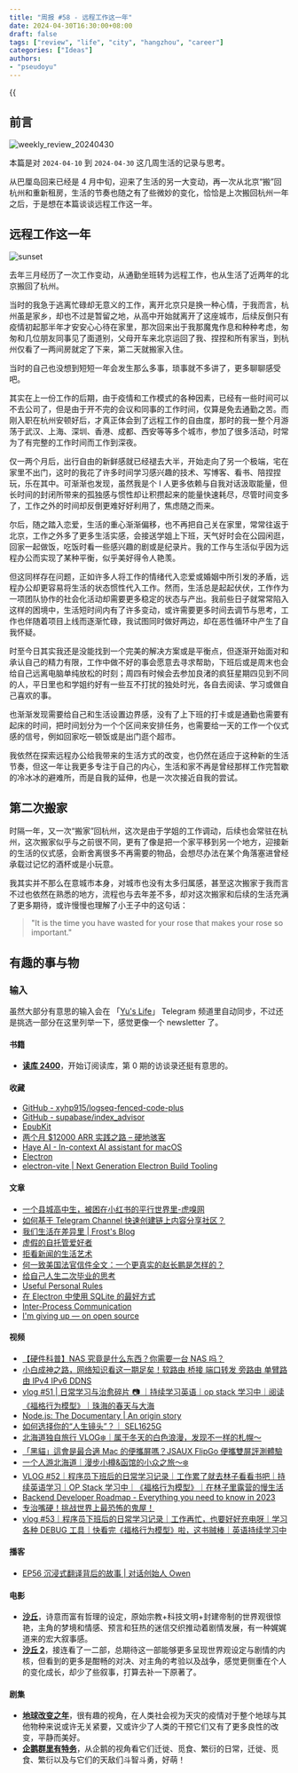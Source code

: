 ```yaml
---
title: "周报 #58 - 远程工作这一年"
date: 2024-04-30T16:30:00+08:00
draft: false
tags: ["review", "life", "city", "hangzhou", "career"]
categories: ["Ideas"]
authors:
- "pseudoyu"
---
```


{{<audio src="audios/fix_you.mp3" caption="《Fix You - Coldplay》" >}}

## 前言

![weekly_review_20240430](https://image.pseudoyu.com/images/weekly_review_20240430.png)

本篇是对 `2024-04-10` 到 `2024-04-30` 这几周生活的记录与思考。

从巴厘岛回来已经是 4 月中旬，迎来了生活的另一大变动，再一次从北京“搬”回杭州和重新租房，生活的节奏也随之有了些微妙的变化，恰恰是上次搬回杭州一年之后，于是想在本篇谈谈远程工作这一年。

## 远程工作这一年

![sunset](https://image.pseudoyu.com/images/sunset.jpg)

去年三月经历了一次工作变动，从通勤坐班转为远程工作，也从生活了近两年的北京搬回了杭州。

当时的我急于逃离忙碌却无意义的工作，离开北京只是换一种心情，于我而言，杭州虽是家乡，却也不过是暂留之地，从高中开始就离开了这座城市，后续反倒只有疫情初起那半年才安安心心待在家里，那次回来出于我那魔鬼作息和种种考虑，匆匆和几位朋友同事见了面道别，父母开车来北京运回了我、捏捏和所有家当，到杭州仅看了一两间房就定了下来，第二天就搬家入住。

当时的自己也没想到短短一年会发生那么多事，琐事就不多讲了，更多聊聊感受吧。

其实在上一份工作的后期，由于疫情和工作模式的各种因素，已经有一些时间可以不去公司了，但是由于开不完的会议和同事的工作时间，仅算是免去通勤之苦。而刚入职在杭州安顿好后，才真正体会到了远程工作的自由度，那时的我一整个月游荡于武汉、上海、深圳、香港、成都、西安等等多个城市，参加了很多活动，时常为了有完整的工作时间而工作到深夜。

仅一两个月后，出行自由的新鲜感就已经褪去大半，开始走向了另一个极端，宅在家里不出门，这时的我花了许多时间学习感兴趣的技术、写博客、看书、陪捏捏玩，乐在其中。可渐渐也发现，虽然我是个 I 人更多依赖与自我对话汲取能量，但长时间的封闭所带来的孤独感与惯性却让积攒起来的能量快速耗尽，尽管时间变多了，工作之外的时间却反倒更难好好利用了，焦虑随之而来。

尔后，随之踏入恋爱，生活的重心渐渐偏移，也不再把自己关在家里，常常往返于北京，工作之外多了更多生活实感，会接送学姐上下班，天气好时会在公园闲逛，回家一起做饭，吃饭时看一些感兴趣的剧或是纪录片。我的工作与生活似乎因为远程办公而实现了某种平衡，似乎美好得令人艳羡。

但这同样存在问题，正如许多人将工作的情绪代入恋爱或婚姻中所引发的矛盾，远程办公却更容易将生活的状态惯性代入工作。然而，生活总是起起伏伏，工作作为一项团队协作的社会化活动却需要更多稳定的状态与产出。我前些日子就常常陷入这样的困境中，生活短时间内有了许多变动，或许需要更多时间去调节与思考，工作也伴随着项目上线而逐渐忙碌，我试图同时做好两边，却在恶性循环中产生了自我怀疑。

时至今日其实我还是没能找到一个完美的解决方案或是平衡点，但逐渐开始面对和承认自己的精力有限，工作中做不好的事会愿意去寻求帮助，下班后或是周末也会给自己远离电脑单纯放松的时刻；周四有时候会去参加良渚的疯狂星期四见到不同的人，平日里也和学姐约好有一些互不打扰的独处时光，各自去阅读、学习或做自己喜欢的事。

也渐渐发现需要给自己和生活设置边界感，没有了上下班的打卡或是通勤也需要有起床的时间，把时间划分为一个个区间来安排任务，也需要给一天的工作一个仪式感的信号，例如回家吃一顿饭或是出门逛个超市。

我依然在探索远程办公给我带来的生活方式的改变，也仍然在适应于这种新的生活节奏，但这一年让我更多专注于自己的内心，生活和家不再是曾经那样工作完暂歇的冷冰冰的避难所，而是自我的延伸，也是一次次接近自我的尝试。

## 第二次搬家

时隔一年，又一次“搬家”回杭州，这次是由于学姐的工作调动，后续也会常驻在杭州，这次搬家似乎与之前很不同，更有了像是把一个家平移到另一个地方，迎接新的生活的仪式感，会断舍离很多不再需要的物品，会想尽办法在某个角落塞进曾经承载过记忆的酒杯或是小玩意。

我其实并不那么在意城市本身，对城市也没有太多归属感，甚至这次搬家于我而言不过也依然在熟悉的地方，流程也与去年差不多，却对这次搬家和后续的生活充满了更多期待，或许慢慢也理解了小王子中的这句话：

> "It is the time you have wasted for your rose that makes your rose so important."

## 有趣的事与物

### 输入

虽然大部分有意思的输入会在 「[Yu's Life](https://t.me/pseudoyulife)」 Telegram 频道里自动同步，不过还是挑选一部分在这里列举一下，感觉更像一个 newsletter 了。

#### 书籍

- [**读库 2400**](https://book.douban.com/subject/36680227/)，开始订阅读库，第 0 期的访谈录还挺有意思的。

#### 收藏

- [GitHub - xyhp915/logseq-fenced-code-plus](https://github.com/xyhp915/logseq-fenced-code-plus)
- [GitHub - supabase/index_advisor](https://github.com/supabase/index_advisor)
- [EpubKit](https://epubkit.app/)
- [两个月 $12000 ARR 实践之路 – 硬地骇客](https://book.hardhacker.com/)
- [Haye AI - In-context AI assistant for macOS](https://haye.ai/)
- [Electron](https://www.electronjs.org/)
- [electron-vite | Next Generation Electron Build Tooling](https://electron-vite.org/)

#### 文章

- [一个县城高中生，被困在小红书的平行世界里-虎嗅网](https://www.huxiu.com/article/2705104.html)
- [如何基于 Telegram Channel 快速创建链上内容分享社区？](https://ddaocommunity.notion.site/Telegram-Channel-25f72489ba3c4a4db5d24ca7df720b13#5b041c8e4fff4e38a6411e7396be7703)
- [我们生活在差异里 | Frost's Blog](https://frostming.com/2024/diversity/)
- [虚假的自托管爱好者](https://blog.gujiakai.top/2024/04/fake-selfhost-lover)
- [拒看新闻的生活艺术](https://elizen.me/posts/2024/04/stop-reading-the-news/)
- [何一致美国法官信件全文：一个更真实的赵长鹏是怎样的？](https://s.foresightnews.pro/article/detail/58768)
- [给自己人生二次毕业的思考](https://mp.weixin.qq.com/s/XzAjnC1_0Z9JtdrLi3IllA)
- [Useful Personal Rules](https://chengweihu.com/rules/)
- [在 Electron 中使用 SQLite 的最好方式](https://lutaonan.com/blog/electron-sqlite/)
- [Inter-Process Communication](https://www.electronjs.org/docs/latest/tutorial/ipc)
- [I'm giving up — on open source](https://nutjs.dev/blog/i-give-up)

#### 视频

- [【硬件科普】NAS 究竟是什么东西？你需要一台 NAS 吗？](https://www.youtube.com/watch?v=BGMY3dn5V4U)
- [小白成神之路，网络知识看这一期足矣！软路由 桥接 端口转发 旁路由 单臂路由 IPv4 IPv6 DDNS](https://www.youtube.com/watch?v=8J0Up8B7YkU)
- [vlog #51 | 日常学习与治愈碎片 📷 ｜持续学习英语｜op stack 学习中｜阅读《福格行为模型》｜珠海的春天与大海](https://www.bilibili.com/video/BV1uH4y1T7Bi)
- [Node.js: The Documentary | An origin story](https://www.youtube.com/watch?v=LB8KwiiUGy0)
- [如何选择你的“人生镜头”？｜ SEL1625G](https://www.bilibili.com/video/BV1ym421x7Py)
- [北海道独自旅行 VLOG❄️｜属于冬天的白色浪漫，发现不一样的札幌～](https://www.bilibili.com/video/BV1FZ421t7cV)
- [「黑貓」這會是最合適 Mac 的便攜屏嗎？JSAUX FlipGo 便攜雙屏評測體驗](https://www.youtube.com/watch?v=uIcUi_CF1jg)
- [一个人游北海道｜漫步小樽&函馆的小众之旅～❄️](https://www.bilibili.com/video/BV1Z1421d7ky)
- [VLOG #52｜程序员下班后的日常学习记录｜工作累了就去林子看看书吧｜持续英语学习｜OP Stack 学习中｜《福格行为模型》｜在林子里露营的慢生活](https://www.bilibili.com/video/BV17q421F7dA)
- [Backend Developer Roadmap - Everything you need to know in 2023](https://www.youtube.com/watch?v=CWAi_2oLhYg)
- [专治嘴硬！挑战世界上最恐怖的鬼屋！](https://www.bilibili.com/video/BV1Zt421j7ft)
- [vlog #53｜程序员下班后的日常学习记录｜工作再忙，也要好好充电呀｜学习各种 DEBUG 工具｜快看完《福格行为模型》啦，这书贼棒｜英语持续学习中](https://www.bilibili.com/video/BV1q1421X7bX)

#### 播客

- [EP56 沉浸式翻译背后的故事 | 对话创始人 Owen](https://hardhacker.com/podcasts/661d2dc748c40e2fb07c6b99)

#### 电影

- [**沙丘**](http://movie.douban.com/subject/3001114/)，诗意而富有哲理的设定，原始宗教+科技文明+封建帝制的世界观很惊艳，主角的梦境和情感、预言和狂热的迷信交织推动着剧情发展，有一种娓娓道来的宏大叙事感。
- [**沙丘 2**](http://movie.douban.com/subject/35575567/)，接连看了一二部，总期待这一部能够更多呈现世界观设定与剧情的内核，但看到的更多是酣畅的对决、对主角的考验以及战争，感觉更侧重在个人的变化成长，却少了些叙事，打算去补一下原著了。

#### 剧集

- [**地球改变之年**](http://movie.douban.com/subject/35417202/)，很有趣的视角，在人类社会视为天灾的疫情对于整个地球与其他物种来说或许无关紧要，又或许少了人类的干预它们又有了更多良性的改变，平静而美好。
- [**企鹅群里有特务**](http://movie.douban.com/subject/21355794/)，从企鹅的视角看它们迁徙、觅食、繁衍的日常，迁徙、觅食、繁衍以及与它们的天敌们斗智斗勇，好萌！
